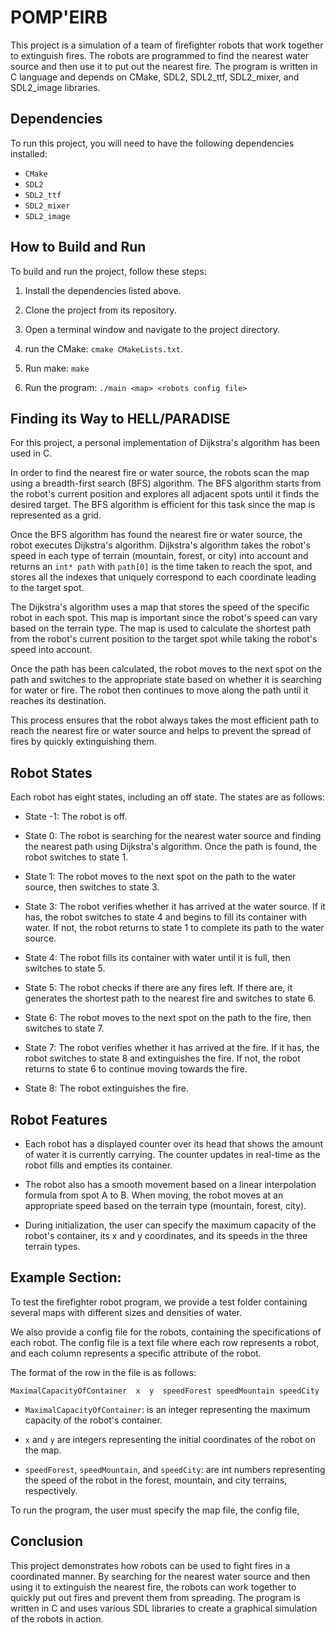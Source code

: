 # POMP'EIRB

This project is a simulation of a team of firefighter robots that work together to extinguish fires. The robots are programmed to find the nearest water source and then use it to put out the nearest fire. The program is written in C language and depends on CMake, SDL2, SDL2_ttf, SDL2_mixer, and SDL2_image libraries.

## Dependencies
To run this project, you will need to have the following dependencies installed:

- `CMake`
- `SDL2`
- `SDL2_ttf`
- `SDL2_mixer`
- `SDL2_image`

## How to Build and Run
To build and run the project, follow these steps:

1. Install the dependencies listed above.

2. Clone the project from its repository.

3. Open a terminal window and navigate to the project directory.

4. run the CMake: `cmake CMakeLists.txt`.

5. Run make: `make`

6. Run the program: `./main <map> <robots config file>`

## Finding its Way to HELL/PARADISE


For this project, a personal implementation of Dijkstra's algorithm has been used in C.

In order to find the nearest fire or water source, the robots scan the map using a breadth-first search (BFS) algorithm. The BFS algorithm starts from the robot's current position and explores all adjacent spots until it finds the desired target. The BFS algorithm is efficient for this task since the map is represented as a grid.

Once the BFS algorithm has found the nearest fire or water source, the robot executes Dijkstra's algorithm. Dijkstra's algorithm takes the robot's speed in each type of terrain (mountain, forest, or city) into account and returns an `int* path` with `path[0]` is the time taken to reach the spot, and stores all the indexes that uniquely correspond to each coordinate leading to the target spot.

The Dijkstra's algorithm uses a map that stores the speed of the specific robot in each spot. This map is important since the robot's speed can vary based on the terrain type. The map is used to calculate the shortest path from the robot's current position to the target spot while taking the robot's speed into account.

Once the path has been calculated, the robot moves to the next spot on the path and switches to the appropriate state based on whether it is searching for water or fire. The robot then continues to move along the path until it reaches its destination.

This process ensures that the robot always takes the most efficient path to reach the nearest fire or water source and helps to prevent the spread of fires by quickly extinguishing them.

## Robot States
Each robot has eight states, including an off state. The states are as follows:

- State -1: The robot is off.

- State 0: The robot is searching for the nearest water source and finding the nearest path using Dijkstra's algorithm. Once the path is found, the robot switches to state 1.

- State 1: The robot moves to the next spot on the path to the water source, then switches to state 3.

- State 3: The robot verifies whether it has arrived at the water source. If it has, the robot switches to state 4 and begins to fill its container with water. If not, the robot returns to state 1 to complete its path to the water source.

- State 4: The robot fills its container with water until it is full, then switches to state 5.

- State 5: The robot checks if there are any fires left. If there are, it generates the shortest path to the nearest fire and switches to state 6.

- State 6: The robot moves to the next spot on the path to the fire, then switches to state 7.

- State 7: The robot verifies whether it has arrived at the fire. If it has, the robot switches to state 8 and extinguishes the fire. If not, the robot returns to state 6 to continue moving towards the fire.

- State 8: The robot extinguishes the fire.

## Robot Features
- Each robot has a displayed counter over its head that shows the amount of water it is currently carrying. The counter updates in real-time as the robot fills and empties its container. 

- The robot also has a smooth movement based on a linear interpolation formula from spot A to B. When moving, the robot moves at an appropriate speed based on the terrain type (mountain, forest, city).

- During initialization, the user can specify the maximum capacity of the robot's container, its x and y coordinates, and its speeds in the three terrain types.

## Example Section:

To test the firefighter robot program, we provide a test folder containing several maps with different sizes and densities of water.

We also provide a config file for the robots, containing the specifications of each robot. The config file is a text file where each row represents a robot, and each column represents a specific attribute of the robot.

The format of the row in the file is as follows:

```
MaximalCapacityOfContainer  x  y  speedForest speedMountain speedCity
```
- `MaximalCapacityOfContainer`: is an integer representing the maximum capacity of the robot's container.

- `x` and `y` are integers representing the initial coordinates of the robot on the map.

- `speedForest`, `speedMountain`, and `speedCity`: are int numbers representing the speed of the robot in the forest, mountain, and city terrains, respectively.

To run the program, the user must specify the map file, the config file,


## Conclusion

This project demonstrates how robots can be used to fight fires in a coordinated manner. By searching for the nearest water source and then using it to extinguish the nearest fire, the robots can work together to quickly put out fires and prevent them from spreading. The program is written in C and uses various SDL libraries to create a graphical simulation of the robots in action.